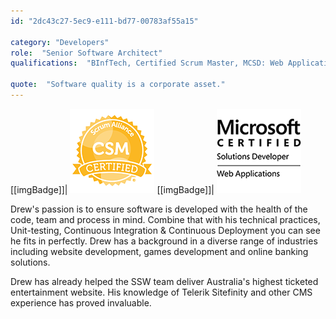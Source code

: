 ```yaml
---
id: "2dc43c27-5ec9-e111-bd77-00783af55a15"

category: "Developers"
role:  "Senior Software Architect"
qualifications:  "BInfTech, Certified Scrum Master, MCSD: Web Applications"

quote:  "Software quality is a corporate asset."
---
```


[[imgBadge]]| ![CSM](../badges/Certification-scrumalliance-master.png)
[[imgBadge]]| ![Web App](../badges/Certification-microsoft-developer-webapps.png)

Drew's passion is to ensure software is developed with the health of the code, team and process in mind. Combine that with his technical practices, Unit-testing, Continuous Integration & Continuous Deployment you can see he fits in perfectly. Drew has a background in a diverse range of industries including website development, games development and online banking solutions.

Drew has already helped the SSW team deliver Australia's highest ticketed entertainment website. His knowledge of Telerik Sitefinity and other CMS experience has proved invaluable.